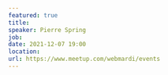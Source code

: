 ```yaml
---
featured: true
title: 
speaker: Pierre Spring
job:  
date: 2021-12-07 19:00
location: 
url: https://www.meetup.com/webmardi/events
---
```

